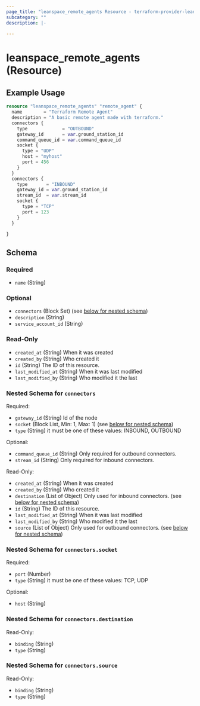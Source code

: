 ```yaml
---
page_title: "leanspace_remote_agents Resource - terraform-provider-leanspace"
subcategory: ""
description: |-
  
---
```


# leanspace_remote_agents (Resource)



## Example Usage

```terraform
resource "leanspace_remote_agents" "remote_agent" {
  name        = "Terraform Remote Agent"
  description = "A basic remote agent made with terraform."
  connectors {
    type             = "OUTBOUND"
    gateway_id       = var.ground_station_id
    command_queue_id = var.command_queue_id
    socket {
      type = "UDP"
      host = "myhost"
      port = 456
    }
  }
  connectors {
    type       = "INBOUND"
    gateway_id = var.ground_station_id
    stream_id  = var.stream_id
    socket {
      type = "TCP"
      port = 123
    }
  }

}
```

<!-- schema generated by tfplugindocs -->
## Schema

### Required

- `name` (String)

### Optional

- `connectors` (Block Set) (see [below for nested schema](#nestedblock--connectors))
- `description` (String)
- `service_account_id` (String)

### Read-Only

- `created_at` (String) When it was created
- `created_by` (String) Who created it
- `id` (String) The ID of this resource.
- `last_modified_at` (String) When it was last modified
- `last_modified_by` (String) Who modified it the last

<a id="nestedblock--connectors"></a>
### Nested Schema for `connectors`

Required:

- `gateway_id` (String) Id of the node
- `socket` (Block List, Min: 1, Max: 1) (see [below for nested schema](#nestedblock--connectors--socket))
- `type` (String) it must be one of these values: INBOUND, OUTBOUND

Optional:

- `command_queue_id` (String) Only required for outbound connectors.
- `stream_id` (String) Only required for inbound connectors.

Read-Only:

- `created_at` (String) When it was created
- `created_by` (String) Who created it
- `destination` (List of Object) Only used for inbound connectors. (see [below for nested schema](#nestedatt--connectors--destination))
- `id` (String) The ID of this resource.
- `last_modified_at` (String) When it was last modified
- `last_modified_by` (String) Who modified it the last
- `source` (List of Object) Only used for outbound connectors. (see [below for nested schema](#nestedatt--connectors--source))

<a id="nestedblock--connectors--socket"></a>
### Nested Schema for `connectors.socket`

Required:

- `port` (Number)
- `type` (String) it must be one of these values: TCP, UDP

Optional:

- `host` (String)


<a id="nestedatt--connectors--destination"></a>
### Nested Schema for `connectors.destination`

Read-Only:

- `binding` (String)
- `type` (String)


<a id="nestedatt--connectors--source"></a>
### Nested Schema for `connectors.source`

Read-Only:

- `binding` (String)
- `type` (String)
